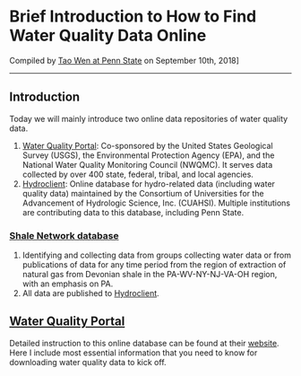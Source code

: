 # Brief Introduction to How to Find Water Quality Data Online

Compiled by [Tao Wen at Penn State](http://jaywen.com) on September 10th, 2018]
***

## Introduction
Today we will mainly introduce two online data repositories of water quality data.
1. [Water Quality Portal](https://www.waterqualitydata.us): Co-sponsored by the United States Geological Survey (USGS), the Environmental Protection Agency (EPA), and the National Water Quality Monitoring Council (NWQMC). It serves data collected by over 400 state, federal, tribal, and local agencies.
2. [Hydroclient](http://data.cuahsi.org): Online database for hydro-related data (including water quality data) maintained by the Consortium of Universities for the Advancement of Hydrologic Science, Inc. (CUAHSI). Multiple institutions are contributing data to this database, including Penn State.

### [Shale Network database](http://www.shalenetwork.org)
1. Identifying and collecting data from groups collecting water data or from publications of data for any time period from the region of extraction of natural gas from Devonian shale in the PA-WV-NY-NJ-VA-OH region, with an emphasis on PA.
2. All data are published to [Hydroclient](http://data.cuahsi.org).

## [Water Quality Portal](https://www.waterqualitydata.us)
Detailed instruction to this online database can be found at their [website](https://www.waterqualitydata.us/portal_userguide/). Here I include most essential information that you need to know for downloading water quality data to kick off.
